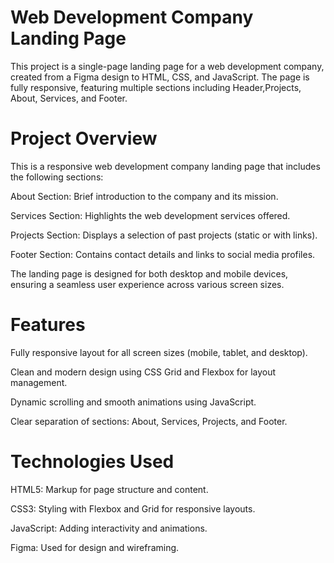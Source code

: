 <h1> Web Development Company Landing Page</h1>

<p>This project is a single-page landing page for a web development company, created from a Figma design to HTML, CSS, and JavaScript. The page is fully responsive, featuring multiple sections including Header,Projects, About, Services, and Footer.</p>



<h1>Project Overview</h1>
<p>This is a responsive web development company landing page that includes the following sections:</p>
<p> About Section: Brief introduction to the company and its mission.</p>
<p> Services Section: Highlights the web development services offered.</p>
<p> Projects Section: Displays a selection of past projects (static or with links).</p>
<p> Footer Section: Contains contact details and links to social media profiles.</p>

<p>The landing page is designed for both desktop and mobile devices, ensuring a seamless user experience across various screen sizes.</p>

<h1> Features</h1>
<p> Fully responsive layout for all screen sizes (mobile, tablet, and desktop).</p>
<p> Clean and modern design using CSS Grid and Flexbox for layout management.</p>
<p> Dynamic scrolling and smooth animations using JavaScript.</p>
<p> Clear separation of sections: About, Services, Projects, and Footer.</p>

<h1>Technologies Used</h1>
<p> HTML5: Markup for page structure and content.</p>
<p> CSS3: Styling with Flexbox and Grid for responsive layouts.</p>
<p> JavaScript: Adding interactivity and animations.</p>
<p> Figma: Used for design and wireframing.</p>

